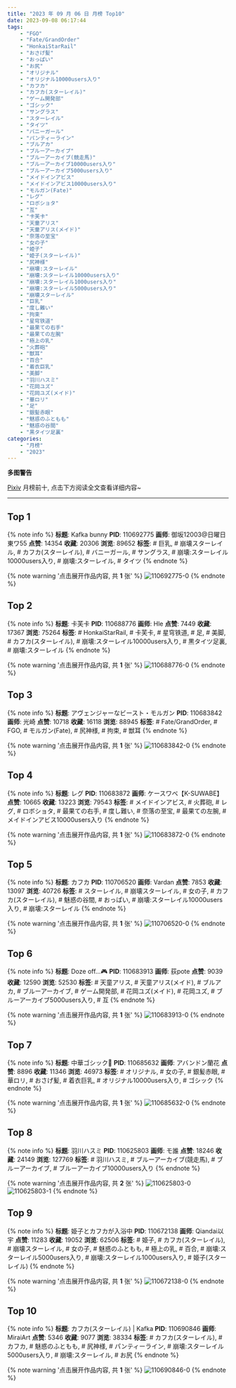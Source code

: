 ```yaml
---
title: "2023 年 09 月 06 日 月榜 Top10"
date: 2023-09-08 06:17:44
tags:
    - "FGO"
    - "Fate/GrandOrder"
    - "HonkaiStarRail"
    - "おさげ髪"
    - "おっぱい"
    - "お尻"
    - "オリジナル"
    - "オリジナル10000users入り"
    - "カフカ"
    - "カフカ(スターレイル)"
    - "ゲーム開発部"
    - "ゴシック"
    - "サングラス"
    - "スターレイル"
    - "タイツ"
    - "バニーガール"
    - "パンティーライン"
    - "ブルアカ"
    - "ブルーアーカイブ"
    - "ブルーアーカイブ(競走馬)"
    - "ブルーアーカイブ10000users入り"
    - "ブルーアーカイブ5000users入り"
    - "メイドインアビス"
    - "メイドインアビス10000users入り"
    - "モルガン(Fate)"
    - "レグ"
    - "ロボショタ"
    - "互"
    - "卡芙卡"
    - "天童アリス"
    - "天童アリス(メイド)"
    - "奈落の至宝"
    - "女の子"
    - "姫子"
    - "姫子(スターレイル)"
    - "尻神様"
    - "崩壊:スターレイル"
    - "崩壊:スターレイル10000users入り"
    - "崩壊:スターレイル1000users入り"
    - "崩壊:スターレイル5000users入り"
    - "崩壊スターレイル"
    - "巨乳"
    - "度し難い"
    - "拘束"
    - "星穹铁道"
    - "最果ての右手"
    - "最果ての左腕"
    - "極上の乳"
    - "火葬砲"
    - "獣耳"
    - "百合"
    - "着衣巨乳"
    - "美脚"
    - "羽川ハスミ"
    - "花岡ユズ"
    - "花岡ユズ(メイド)"
    - "華ロリ"
    - "足"
    - "銀髪赤眼"
    - "魅惑のふともも"
    - "魅惑の谷間"
    - "黒タイツ足裏"
categories:
    - "月榜"
    - "2023"
---
```


<i class="fa fa-triangle-exclamation"></i>**多图警告**<i class="fa fa-triangle-exclamation"></i>

[Pixiv](https://www.pixiv.net/) 月榜前十, 点击下方阅读全文查看详细内容~

<!-- more -->

---

## Top 1

{% note info %}
**标题**: Kafka bunny
**PID**: 110692775 **画师**: 御坂12003@日曜日東ワ55
**点赞**: 14354 **收藏**: 20306 **浏览**: 89652
**标签**: # 巨乳, # 崩壊スターレイル, # カフカ(スターレイル), # バニーガール, # サングラス, # 崩壊:スターレイル10000users入り, # 崩壊:スターレイル, # タイツ
{% endnote %}

{% note warning '点击展开作品内容, 共 **1** 张' %}
![110692775-0](https://i.pixiv.re/img-original/img/2023/08/10/09/14/56/110692775_p0.jpg)
{% endnote %}

## Top 2

{% note info %}
**标题**: 卡芙卡
**PID**: 110688776 **画师**: Hle
**点赞**: 7449 **收藏**: 17367 **浏览**: 75264
**标签**: # HonkaiStarRail, # 卡芙卡, # 星穹铁道, # 足, # 美脚, # カフカ(スターレイル), # 崩壊:スターレイル10000users入り, # 黒タイツ足裏, # 崩壊:スターレイル
{% endnote %}

{% note warning '点击展开作品内容, 共 **1** 张' %}
![110688776-0](https://i.pixiv.re/img-original/img/2023/08/10/03/28/24/110688776_p0.jpg)
{% endnote %}

## Top 3

{% note info %}
**标题**: アヴェンジャーなビースト・モルガン
**PID**: 110683842 **画师**: 光崎
**点赞**: 10718 **收藏**: 16118 **浏览**: 88945
**标签**: # Fate/GrandOrder, # FGO, # モルガン(Fate), # 尻神様, # 拘束, # 獣耳
{% endnote %}

{% note warning '点击展开作品内容, 共 **1** 张' %}
![110683842-0](https://i.pixiv.re/img-original/img/2023/08/10/00/00/41/110683842_p0.png)
{% endnote %}

## Top 4

{% note info %}
**标题**: レグ
**PID**: 110683872 **画师**: ケースワベ【K-SUWABE】
**点赞**: 10665 **收藏**: 13223 **浏览**: 79543
**标签**: # メイドインアビス, # 火葬砲, # レグ, # ロボショタ, # 最果ての右手, # 度し難い, # 奈落の至宝, # 最果ての左腕, # メイドインアビス10000users入り
{% endnote %}

{% note warning '点击展开作品内容, 共 **1** 张' %}
![110683872-0](https://i.pixiv.re/img-original/img/2023/08/10/00/00/52/110683872_p0.jpg)
{% endnote %}

## Top 5

{% note info %}
**标题**: カフカ
**PID**: 110706520 **画师**: Vardan
**点赞**: 7853 **收藏**: 13097 **浏览**: 40726
**标签**: # スターレイル, # 崩壊スターレイル, # 女の子, # カフカ(スターレイル), # 魅惑の谷間, # おっぱい, # 崩壊:スターレイル10000users入り, # 崩壊:スターレイル
{% endnote %}

{% note warning '点击展开作品内容, 共 **1** 张' %}
![110706520-0](https://i.pixiv.re/img-original/img/2023/08/11/00/05/30/110706520_p0.png)
{% endnote %}

## Top 6

{% note info %}
**标题**: Doze off…🎮
**PID**: 110683913 **画师**: 荻pote
**点赞**: 9039 **收藏**: 12590 **浏览**: 52530
**标签**: # 天童アリス, # 天童アリス(メイド), # ブルアカ, # ブルーアーカイブ, # ゲーム開発部, # 花岡ユズ(メイド), # 花岡ユズ, # ブルーアーカイブ5000users入り, # 互
{% endnote %}

{% note warning '点击展开作品内容, 共 **1** 张' %}
![110683913-0](https://i.pixiv.re/img-original/img/2023/08/10/00/01/09/110683913_p0.png)
{% endnote %}

## Top 7

{% note info %}
**标题**: 中華ゴシック🥀
**PID**: 110685632 **画师**: アバンドン蘭花
**点赞**: 8896 **收藏**: 11346 **浏览**: 46973
**标签**: # オリジナル, # 女の子, # 銀髪赤眼, # 華ロリ, # おさげ髪, # 着衣巨乳, # オリジナル10000users入り, # ゴシック
{% endnote %}

{% note warning '点击展开作品内容, 共 **1** 张' %}
![110685632-0](https://i.pixiv.re/img-original/img/2023/08/10/00/42/54/110685632_p0.jpg)
{% endnote %}

## Top 8

{% note info %}
**标题**: 羽川ハスミ
**PID**: 110625803 **画师**: モ誰
**点赞**: 18246 **收藏**: 24149 **浏览**: 127769
**标签**: # 羽川ハスミ, # ブルーアーカイブ(競走馬), # ブルーアーカイブ, # ブルーアーカイブ10000users入り
{% endnote %}

{% note warning '点击展开作品内容, 共 **2** 张' %}
![110625803-0](https://i.pixiv.re/img-original/img/2023/08/08/00/01/36/110625803_p0.jpg)
![110625803-1](https://i.pixiv.re/img-original/img/2023/08/08/00/01/36/110625803_p1.jpg)
{% endnote %}

## Top 9

{% note info %}
**标题**: 姫子とカフカが入浴中
**PID**: 110672138 **画师**: Qiandai以宇
**点赞**: 11283 **收藏**: 19052 **浏览**: 62506
**标签**: # 姫子, # カフカ(スターレイル), # 崩壊スターレイル, # 女の子, # 魅惑のふともも, # 極上の乳, # 百合, # 崩壊:スターレイル5000users入り, # 崩壊:スターレイル1000users入り, # 姫子(スターレイル)
{% endnote %}

{% note warning '点击展开作品内容, 共 **1** 张' %}
![110672138-0](https://i.pixiv.re/img-original/img/2023/08/09/17/44/29/110672138_p0.png)
{% endnote %}

## Top 10

{% note info %}
**标题**: カフカ(スターレイル) | Kafka
**PID**: 110690846 **画师**: MiraiArt
**点赞**: 5346 **收藏**: 9077 **浏览**: 38334
**标签**: # カフカ(スターレイル), # カフカ, # 魅惑のふともも, # 尻神様, # パンティーライン, # 崩壊:スターレイル5000users入り, # 崩壊:スターレイル, # お尻
{% endnote %}

{% note warning '点击展开作品内容, 共 **1** 张' %}
![110690846-0](https://i.pixiv.re/img-original/img/2023/08/10/06/48/39/110690846_p0.png)
{% endnote %}
